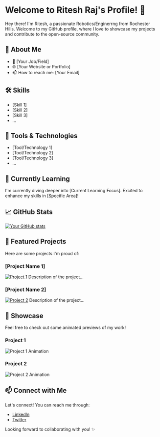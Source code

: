 # Welcome to Ritesh Raj's Profile! 👋

Hey there! I'm Ritesh, a passionate Robotics/Enginerrng from Rochester Hills. Welcome to my GitHub profile, where I love to showcase my projects and contribute to the open-source community.

## 🚀 About Me

- 💼 [Your Job/Field]
- 🌐 [Your Website or Portfolio]
- 📫 How to reach me: [Your Email]

## 🛠️ Skills

- [Skill 1]
- [Skill 2]
- [Skill 3]
- ...

## 🔧 Tools & Technologies

- [Tool/Technology 1]
- [Tool/Technology 2]
- [Tool/Technology 3]
- ...

## 🌱 Currently Learning

I'm currently diving deeper into [Current Learning Focus]. Excited to enhance my skills in [Specific Area]!

## 📈 GitHub Stats

[![Your GitHub stats](https://github-readme-stats.vercel.app/api?username=riteshrajas&show_icons=true&hide=contribs,prs)](https://github.com/your-username)

## 🌟 Featured Projects

Here are some projects I'm proud of:

### [Project Name 1]

[![Project 1](https://img.shields.io/badge/-Check%20it%20out-success?style=for-the-badge)](https://github.com/riteshrajas/project-1)
Description of the project...

### [Project Name 2]

[![Project 2](https://img.shields.io/badge/-Check%20it%20out-blue?style=for-the-badge)](https://github.com/riteshrajas/project-2)
Description of the project...

## 🎥 Showcase

Feel free to check out some animated previews of my work!

### Project 1

![Project 1 Animation](https://link-to-animated-gif-for-project-1)

### Project 2

![Project 2 Animation](https://link-to-animated-gif-for-project-2)

## 📫 Connect with Me

Let's connect! You can reach me through:

- [LinkedIn](https://www.linkedin.com/in/your-linkedin-profile)
- [Twitter](https://twitter.com/your-twitter-handle)

Looking forward to collaborating with you! ✨
